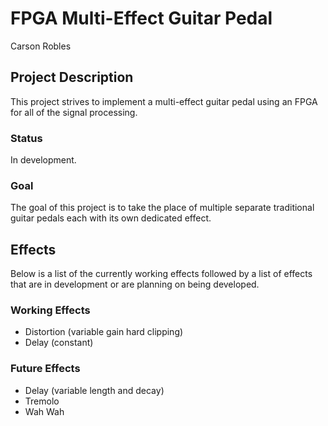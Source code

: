 # FPGA Multi-Effect Guitar Pedal
Carson Robles

## Project Description
This project strives to implement a multi-effect guitar pedal using an FPGA for all of the signal processing.

### Status
In development.

### Goal
The goal of this project is to take the place of multiple separate traditional guitar pedals each with its own dedicated effect.


## Effects
Below is a list of the currently working effects followed by a list of effects that are in development or are planning on being developed.

### Working Effects
- Distortion (variable gain hard clipping)
- Delay (constant)

### Future Effects
- Delay (variable length and decay)
- Tremolo
- Wah Wah
